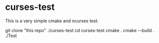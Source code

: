 # curses-test

This is a very simple cmake and ncurses test.

git clone "this repo" ./curses-test
cd curses-test
cmake .
cmake --build .
./Test


